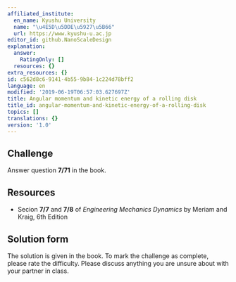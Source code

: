 ```yaml
---
affiliated_institute:
  en_name: Kyushu University
  name: "\u4E5D\u5DDE\u5927\u5B66"
  url: https://www.kyushu-u.ac.jp
editor_id: github.NanoScaleDesign
explanation:
  answer:
    RatingOnly: []
  resources: {}
extra_resources: {}
id: c562d8c6-9141-4b55-9b84-1c224d78bff2
language: en
modified: '2019-06-19T06:57:03.627697Z'
title: Angular momentum and kinetic energy of a rolling disk
title_id: angular-momentum-and-kinetic-energy-of-a-rolling-disk
topics: []
translations: {}
version: '1.0'
---
```


## Challenge
Answer question **7/71** in the book.

## Resources
- Secion **7/7** and **7/8** of *Engineering Mechanics Dynamics* by Meriam and Kraig, 6th Edition


## Solution form
The solution is given in the book.
To mark the challenge as complete, please rate the difficulty.
Please discuss anything you are unsure about with your partner in class.
